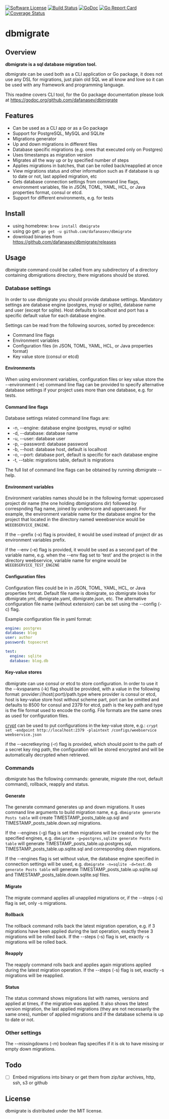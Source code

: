 [![Software License](https://img.shields.io/badge/license-MIT-brightgreen.svg?style=flat-square)](/LICENSE)
[![Build Status](https://travis-ci.org/dafanasev/lu.svg?branch=master)](https://travis-ci.org/dafanasev/dbmigrate)
[![GoDoc](https://godoc.org/github.com/dafanasev/go-yandex-translate?status.svg)](https://godoc.org/github.com/dafanasev/dbmigrate)
[![Go Report Card](https://goreportcard.com/badge/github.com/dafanasev/lu)](https://goreportcard.com/report/github.com/dafanasev/dbmigrate)
[![Coverage Status](https://coveralls.io/repos/github/dafanasev/lu/badge.svg)](https://coveralls.io/github/dafanasev/dbmigrate)

# dbmigrate

## Overview
__dbmigrate is a sql database migration tool.__   

dbmigrate can be used both as a CLI application or Go package, it does not use any DSL for migrations, just plain old SQL we all know and love
so it can be used with any framework and programming language. 

This readme covers CLI tool, for the Go package documentation please look at https://godoc.org/github.com/dafanasev/dbmigrate

## Features
* Can be used as a CLI app or as a Go package
* Support for PostgreSQL, MySQL and SQLite
* Migrations generator
* Up and down migrations in different files
* Database specific migrations (e.g. ones that executed only on Postgres)
* Uses timestamps as migration version
* Migrates all the way up or by specified number of steps
* Applies migrations in batches, that can be rolled back/reapplied at once   
* View migrations status and other information such as if database is up to date or not, last applied migration, etc
* Gets database connection settings from command line flags, environment variables, file in JSON, TOML, YAML, HCL, or Java properties format, consul or etcd.
* Support for different environments, e.g. for tests

## Install
* using homebrew: `brew install dbmigrate`
* using go get: `go get -u github.com/dafanasev/dbmigrate`
* download binaries from https://github.com/dafanasev/dbmigrate/releases

## Usage
dbmigrate command could be called from any subdirectory of a directory containing dbmigrations directory, there migrations should be stored.  

### Database settings
In order to use dbmigrate you should provide database settings.
Mandatory settings are database engine (postgres, mysql or sqlite), database name and user (except for sqlite).
Host defaults to localhost and port has a specific default value for each database engine.
 
Settings can be read from the following sources, sorted by precedence: 
* Command line flags
* Environment variables
* Configuration files (in JSON, TOML, YAML, HCL, or Java properties format)
* Key value store (consul or etcd)

#### Environments
When using environment variables, configuration files or key value store the --environment (-e) command line flag can be provided 
to specify alternative database settings if your project uses more than one database, e.g. for tests. 

#### Command line flags
Database settings related command line flags are:
* -n, --engine: database engine (postgres, mysql or sqlite)
* -d, --database: database name
* -u, --user: database user
* -p, --password: database password
* -b, --host: database host, default is localhost
* -o, --port: database port, default is specific for each database engine
* -t, --table: migrations table, default is migrations

The full list of command line flags can be obtained by running dbmigrate --help.

#### Environment variables
Environment variables names should be in the following format:
uppercased project dir name (the one holding dbmigrations dir) followed by correspnding flag name, joined by underscore and uppercased.
For example, the environment variable name for the database engine for the project that located in the directory named weeebservice would be `WEEEBSERVICE_ENGINE`.

If the --prefix (-x) flag is provided, it would be used instead of project dir as environment variables prefix.

if the --env (-e) flag is provided, it would be used as a second part of the variable name, 
e.g. when the --env flag set to 'test' and the project is in the directory weebservice, 
variable name for engine would be `WEEEBSERVICE_TEST_ENGINE`

#### Configuration files
Configuration files could be in in JSON, TOML, YAML, HCL, or Java properties format. 
Default file name is dbmigrate, so dbmigrate looks for dbmigrate.yml, dbmigrate.yaml, dbmigrate.json, etc.
The alternative configuration file name (without extension) can be set using the --config (-c) flag.

Example configuration file in yaml format:

```yaml
engine: postgres
database: blog
user: author
password: topsecret

test:
  engine: sqlite
  database: blog.db
``` 

#### Key-value stores

dbmigrate can use consul or etcd to store configuration.
In order to use it the --kvsparams (-k) flag should be provided, with a value in the following format:
provider://host(:port)/path.type where provider is consul or etcd, host is key-value store host without scheme part,
port can be omitted and defaults to 8500 for consul and 2379 for etcd, 
path is the key path and type is the file format used to encode the config. 
File formats are the same ones as used for configuration files.

[crypt](https://github.com/xordataexchange/crypt) can be used to put configurations in the key-value store, e.g.:
`crypt set -endpoint http://localhost:2379 -plaintext /configs/weebservice weebservice.json`

if the --secretkeyring (-r) flag is provided, which should point to the path of a secret key ring path, 
the configuration will be stored encrypted and will be automatically decrypted when retrieved.

### Commands
dbmigrate has the following commands: generate, migrate (the root, default command), rollback, reapply and status.

#### Generate
The generate command generates up and down migrations. It uses command line arguments to build migration name,
e.g. `dbmigrate generate Posts table` will create TIMESTAMP_posts_table.up.sql and TIMESTAMP_posts_table.down.sql migrations.

If the --engines (-g) flag is set then migrations will be created only for the specified engines, 
e.g. `dbmigrate -g=postgres,sqlite generate Posts table` will generate TIMESTAMP_posts_table.up.postgres.sql, TIMESTAMP_posts_table.up.sqlite.sql
and corresponding down migrations.

If the --engines flag is set without value, the database engine specified in connection settings will be used,
e.g. `dbmigrate -n=sqlite -d=test.db generate Posts table` will generate TIMESTAMP_posts_table.up.sqlite.sql and TIMESTAMP_posts_table.down.sqlite.sql files.


#### Migrate
The migrate command applies all unapplied migrations or, if the --steps (-s) flag is set, only -s migrations.

#### Rollback
The rollback command rolls back the latest migration operation, e.g. if 3 migrations have been applied during the last operation, exactly these 3 migrations will be rolled back.
If the --steps (-s) flag is set, exactly -s migrations will be rolled back.

#### Reapply
The reapply command rolls back and applies again migrations applied during the latest migration operation.
If the --steps (-s) flag is set, exactly -s migrations will be reapplied.

#### Status
The status command shows migrations list with names, versions and applied at times, if the migration was applied.
It also shows the latest version migration, the last applied migrations (they are not necessarily the same ones), 
number of applied migrations and if the database schema is up to date or not. 

### Other settings
The --missingdowns (-m) boolean flag specifies if it is ok to have missing or empty down migrations.
 
## Todo
- [ ] Embed migrations into binary or get them from zip/tar archives, http, ssh, s3 or github

## License
dbmigrate is distributed under the MIT license.